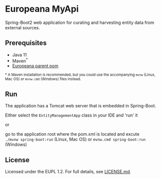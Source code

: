 # Europeana MyApi

Spring-Boot2 web application for curating and harvesting entity data from external sources.

## Prerequisites
 * Java 11
 * Maven<sup>*</sup> 
 * [Europeana parent pom](https://github.com/europeana/europeana-parent-pom)
 
 <sup>* A Maven installation is recommended, but you could use the accompanying `mvnw` (Linux, Mac OS) or `mvnw.cmd` (Windows) 
 files instead.
 
## Run

The application has a Tomcat web server that is embedded in Spring-Boot.

Either select the `EntityManagementApp` class in your IDE and 'run' it

or 

go to the application root where the pom.xml is located and excute  
`./mvnw spring-boot:run` (Linux, Mac OS) or `mvnw.cmd spring-boot:run` (Windows)


## License

Licensed under the EUPL 1.2. For full details, see [LICENSE.md](LICENSE.md).
